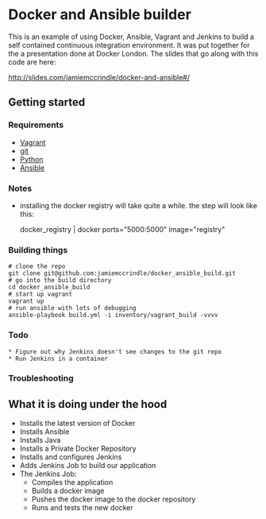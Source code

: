 # Docker and Ansible builder

This is an example of using Docker, Ansible, Vagrant and Jenkins to build a self contained continuous 
integration environment. It was put together for the a presentation done at Docker London. The slides 
that go along with this code are here:

http://slides.com/jamiemccrindle/docker-and-ansible#/

## Getting started

### Requirements

* [Vagrant](http://www.vagrantup.com/)
* [git](http://git-scm.com/)
* [Python](https://www.python.org/)
* [Ansible](http://www.ansible.com/home)

### Notes

* installing the docker registry will take quite a while. the step will look like this:

    docker_registry | docker ports="5000:5000" image="registry"

### Building things


    # clone the repo
    git clone git@github.com:jamiemccrindle/docker_ansible_build.git
    # go into the build directory
    cd docker_ansible_build
    # start up vagrant
    vagrant up
    # run ansible with lots of debugging
    ansible-playbook build.yml -i inventory/vagrant_build -vvvv
    
    
### Todo

    * Figure out why Jenkins doesn't see changes to the git repo
    * Run Jenkins in a container
    
### Troubleshooting

## What it is doing under the hood

* Installs the latest version of Docker
* Installs Ansible
* Installs Java
* Installs a Private Docker Repository
* Installs and configures Jenkins
* Adds Jenkins Job to build our application
* The Jenkins Job:
    * Compiles the application
    * Builds a docker image
    * Pushes the docker image to the docker repository
    * Runs and tests the new docker
